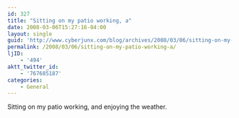 ```yaml
---
id: 327
title: "Sitting on my patio working, a"
date: 2008-03-06T15:27:16-04:00
layout: single
guid: 'http://www.cyberjunx.com/blog/archives/2008/03/06/sitting-on-my-patio-working-a/'
permalink: /2008/03/06/sitting-on-my-patio-working-a/
ljID:
    - '494'
aktt_twitter_id:
    - '767685187'
categories:
    - General
---
```


Sitting on my patio working, and enjoying the weather.